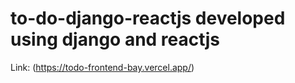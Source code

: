 # to-do-django-reactjs  developed using django and reactjs


Link: (https://todo-frontend-bay.vercel.app/)
